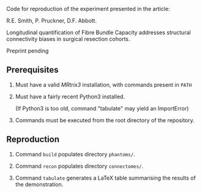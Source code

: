 Code for reproduction of the experiment presented in the article:

R.E. Smith, P. Pruckner, D.F. Abbott.

Longitudinal quantification of Fibre Bundle Capacity addresses structural connectivity biases in surgical resection cohorts.

Preprint pending

## Prerequisites

1.  Must have a valid *MRtrix3* installation,
    with commands present in `PATH`

2.  Must have a fairly recent Python3 installed.

    (If Python3 is too old,
    command "tabulate" may yield an ImportError)

3.  Commands must be executed from the root directory of the repository.

## Reproduction

1.  Command `build` populates directory `phantoms/`.

2.  Command `recon` populates directory `connectomes/`.

3.  Command `tabulate` generates a LaTeX table summarising the results of the demonstration.

